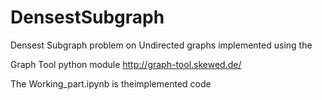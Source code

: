 DensestSubgraph
===============


Densest Subgraph problem on Undirected graphs implemented using the 

Graph Tool python module
http://graph-tool.skewed.de/

The Working_part.ipynb is theimplemented code 


